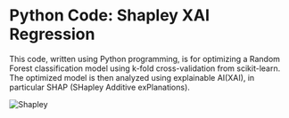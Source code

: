 # Python Code: Shapley XAI Regression

This code, written using Python programming, is for optimizing a Random Forest classification model using k-fold cross-validation from scikit-learn. The optimized model is then analyzed using explainable AI(XAI), in particular SHAP (SHapley Additive exPlanations). 

![Shapley](https://github.com/RemoteSenseiMichael/Python_Code_Shapley_XAI_Classification/assets/83989128/487c1433-7c11-4ca7-a15d-e5237c4f9f6e)
